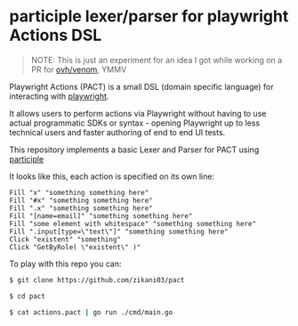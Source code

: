 # participle lexer/parser for playwright Actions DSL

> NOTE: This is just an experiment for an idea I got while working on a PR for [ovh/venom](https://github.com/ovh/venom/pull/843), YMMV

Playwright Actions (PACT) is a small DSL (domain specific language) for interacting with [playwright](https://playwright.dev).

It allows users to perform actions via Playwright without having to use 
actual programmatic SDKs or syntax - opening Playwright up to less technical
users and faster authoring of end to end UI tests.

This repository implements a basic Lexer and Parser for PACT using [participle](https://github.com/alecthomas/participle)

It looks like this, each action is specified on its own line:

```
Fill "x" "something something here" 
Fill "#x" "something something here"
Fill ".x" "something something here"
Fill "[name=email]" "something something here"
Fill "some element with whitespace" "something something here"
Fill ".input[type=\"text\"]" "something something here"
Click "existent" "something"
Click "GetByRole( \"existent\" )"
```

To play with this repo you can:

```sh 
$ git clone https://github.com/zikani03/pact

$ cd pact

$ cat actions.pact | go run ./cmd/main.go
```